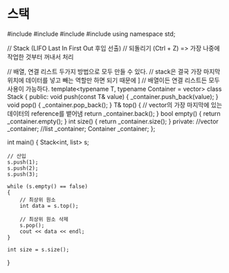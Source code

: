 # 스택

#include <iostream>
#include <vector>
#include <list>
#include <stack>
using namespace std;

// Stack (LIFO Last In First Out 후입 선출)
// 되돌리기 (Ctrl + Z) => 가장 나중에 작업한 것부터 꺼내서 처리


// 배열, 연결 리스트 두가지 방법으로 모두 만들 수 있다.
// stack은 결국 가장 마지막 위치에 데이터를 넣고 빼는 역할만 하면 되기 때문에 ]
// 배열이든 연결 리스트든 모두 사용이 가능하다.
template<typename T, typename Container = vector<T>>
class Stack
{
public:
    void push(const T& value)
    {
        _container.push_back(value);
    }
    void pop()
    {
        _container.pop_back();
    }
    T& top()
    {
        // vector의 가장 마지막에 있는 데이터의 reference를 뱉어냄
        return _container.back();
    }
    bool empty() { return _container.empty(); }
    int size() { return _container.size(); }
private:
    //vector<T> _container;
    //list<T> _container;
    Container _container;
};

int main()
{
    Stack<int, list<int>> s;

    // 산입
    s.push(1);
    s.push(2);
    s.push(3);

    while (s.empty() == false)
    {
        // 최상위 원소
        int data = s.top();

        // 최상위 원소 삭제
        s.pop();
        cout << data << endl;
    }

    int size = s.size();
}